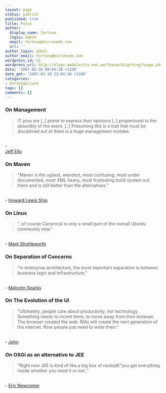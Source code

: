 ```yaml
---
layout: page
status: publish
published: true
title: Pulse
author:
  display_name: fortuna
  login: admin
  email: fortuna@micronode.com
  url: ''
author_login: admin
author_email: fortuna@micronode.com
wordpress_id: 21
wordpress_url: http://blogs.modularity.net.au/thenextbigthing/?page_id=21
date: '2007-02-20 09:04:30 +1100'
date_gmt: '2007-02-19 23:04:30 +1100'
categories:
- Uncategorized
tags: []
comments: []
---
```

<h3>On Management</h3></p>
<blockquote><p>
IT pros are [..] prone to express their opinions [..] proportional to the absurdity of the event. [..] Presuming this is a trait that must be disciplined out of them is a huge management mistake.<br />
</blockquote><br />
-<br />
<a href="http://www.computerworld.com/s/article/9137708/Opinion_The_unspoken_truth_about_managing_geeks?source=rss_news">Jeff Ello</a></p>
<h3>On Maven</h3></p>
<blockquote><p>"Maven is the ugliest, wierdest, most confusing, most under documented, most XML heavy, most frustrating build system out there and is still better than the alternatives."</blockquote><br />
 - <a href="http://www.theserverside.com/news/thread.tss?thread_id=44285#227686">Howard Lewis Ship</a></p>
<h3>On Linux</h3></p>
<blockquote><p>"..of course Canonical is only a small part of the overall Ubuntu community now."</blockquote><br />
 - <a href="http://distrocenter.linux.com/article.pl?sid=07/02/09/201256">Mark Shuttleworth</a></p>
<h3>On Separation of Concerns</h3></p>
<blockquote><p>"In enterprise architecture, the most important separation is between business logic and infrastructure."</blockquote><br />
- <a href="http://malcolmsparks.com/archives/63">Malcolm Sparks</a></p>
<h3>On The Evolution of the UI</h3></p>
<blockquote><p>"Ultimately, people care about productivity, not technology. Something needs to incent them, to move away from their browser. The browser created the web. RIAs will create the next generation of the internet. Now people just need to write them."</blockquote><br />
- <a href="http://weblogs.java.net/blog/evanx/archive/2007/02/dumbed_down_www_1.html#23266">John </a></p>
<h3>On OSGi as an alternative to JEE</h3></p>
<blockquote><p>"Right now JEE is kind of like a big box of rocks&acirc;&euro;&rdquo;you get everything inside whether you need it or not.."</blockquote><br />
- <a href="http://www.eweek.com/article2/0,1895,2100872,00.asp">Eric Newcomer</a></p>
